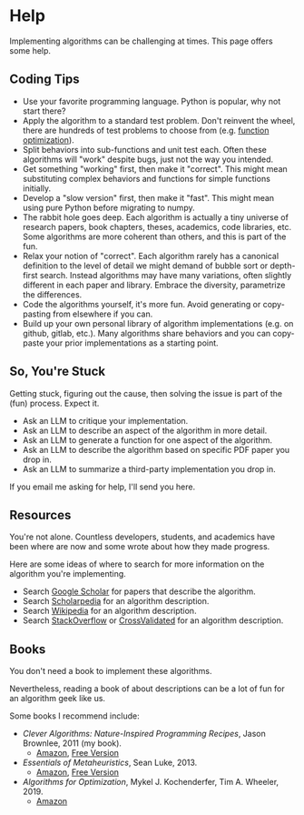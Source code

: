 # Help

Implementing algorithms can be challenging at times. This page offers some help.

## Coding Tips

* Use your favorite programming language. Python is popular, why not start there?
* Apply the algorithm to a standard test problem. Don't reinvent the wheel, there are hundreds of test problems to choose from (e.g. [function optimization](https://en.wikipedia.org/wiki/Test_functions_for_optimization)).
* Split behaviors into sub-functions and unit test each. Often these algorithms will "work" despite bugs, just not the way you intended.
* Get something "working" first, then make it "correct". This might mean substituting complex behaviors and functions for simple functions initially.
* Develop a "slow version" first, then make it "fast". This might mean using pure Python before migrating to numpy.
* The rabbit hole goes deep. Each algorithm is actually a tiny universe of research papers, book chapters, theses, academics, code libraries, etc. Some algorithms are more coherent than others, and this is part of the fun.
* Relax your notion of "correct". Each algorithm rarely has a canonical definition to the level of detail we might demand of bubble sort or depth-first search. Instead algorithms may have  many variations, often slightly different in each paper and library. Embrace the diversity, parametrize the differences.
* Code the algorithms yourself, it's more fun. Avoid generating or copy-pasting from elsewhere if you can.
* Build up your own personal library of algorithm implementations (e.g. on github, gitlab, etc.). Many algorithms share behaviors and you can copy-paste your prior implementations as a starting point.

## So, You're Stuck

Getting stuck, figuring out the cause, then solving the issue is part of the (fun) process. Expect it.

* Ask an LLM to critique your implementation.
* Ask an LLM to describe an aspect of the algorithm in more detail.
* Ask an LLM to generate a function for one aspect of the algorithm.
* Ask an LLM to describe the algorithm based on specific PDF paper you drop in.
* Ask an LLM to summarize a third-party implementation you drop in.

If you email me asking for help, I'll send you here.

## Resources

You're not alone. Countless developers, students, and academics have been where are now and some wrote about how they made progress.

Here are some ideas of where to search for more information on the algorithm you're implementing.

* Search [Google Scholar](https://scholar.google.com/) for papers that describe the algorithm.
* Search [Scholarpedia](http://www.scholarpedia.org/) for an algorithm description.
* Search [Wikipedia](https://www.wikipedia.org/) for an algorithm description.
* Search [StackOverflow](https://stackoverflow.com/) or [CrossValidated](https://stats.stackexchange.com/) for an algorithm description.

## Books

You don't need a book to implement these algorithms.

Nevertheless, reading a book of about descriptions can be a lot of fun for an algorithm geek like us.

Some books I recommend include:

* _Clever Algorithms: Nature-Inspired Programming Recipes_, Jason Brownlee, 2011 (my book).
	* [Amazon](https://amzn.to/3xEpjRT), [Free Version](https://github.com/clever-algorithms/CleverAlgorithms)
* _Essentials of Metaheuristics_, Sean Luke, 2013.
	* [Amazon](https://amzn.to/3Q23rpP), [Free Version](https://cs.gmu.edu/~sean/book/metaheuristics/)
* _Algorithms for Optimization_, Mykel J. Kochenderfer, Tim A. Wheeler, 2019.
	* [Amazon](https://amzn.to/3VWRW6Q)